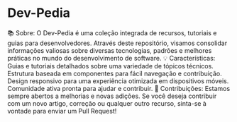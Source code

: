 # Dev-Pedia
 📚 Sobre:  O Dev-Pedia é uma coleção integrada de recursos, tutoriais e guias para desenvolvedores. Através deste repositório, visamos consolidar informações valiosas sobre diversas tecnologias, padrões e melhores práticas no mundo do desenvolvimento de software.  💡 Características:  Guias e tutoriais detalhados sobre uma variedade de tópicos técnicos. Estrutura baseada em componentes para fácil navegação e contribuição. Design responsivo para uma experiência otimizada em dispositivos móveis. Comunidade ativa pronta para ajudar e contribuir. 🤝 Contribuições:  Estamos sempre abertos a melhorias e novas adições. Se você deseja contribuir com um novo artigo, correção ou qualquer outro recurso, sinta-se à vontade para enviar um Pull Request!
